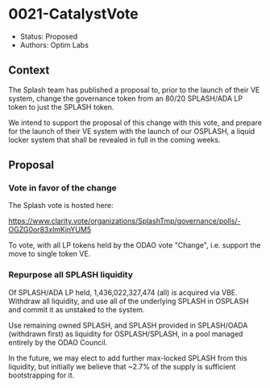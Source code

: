 # 0021-CatalystVote

- Status: Proposed
- Authors: Optim Labs

## Context

The Splash team has published a proposal to, prior to the launch of their VE system, change the governance token from an 80/20 SPLASH/ADA LP token to just the SPLASH token. 

We intend to support the proposal of this change with this vote, and prepare for the launch of their VE system with the launch of our OSPLASH, a liquid locker system that shall be revealed in full in the coming weeks.

## Proposal

### Vote in favor of the change

The Splash vote is hosted here:

https://www.clarity.vote/organizations/SplashTmp/governance/polls/-OGZG0or83xlmKjnYUM5

To vote, with all LP tokens held by the ODAO vote "Change", i.e. support the move to single token VE. 

### Repurpose all SPLASH liquidity

Of SPLASH/ADA LP held, 1,436,022,327,474 (all) is acquired via VBE. 
Withdraw all liquidity, and use all of the underlying SPLASH in OSPLASH and commit it as unstaked to the system. 

Use remaining owned SPLASH, and SPLASH provided in SPLASH/OADA (withdrawn first) as liquidity for OSPLASH/SPLASH, in a pool managed entirely by the ODAO Council. 

In the future, we may elect to add further max-locked SPLASH from this liquidity, but initially we believe that ~2.7% of the supply is sufficient bootstrapping for it. 